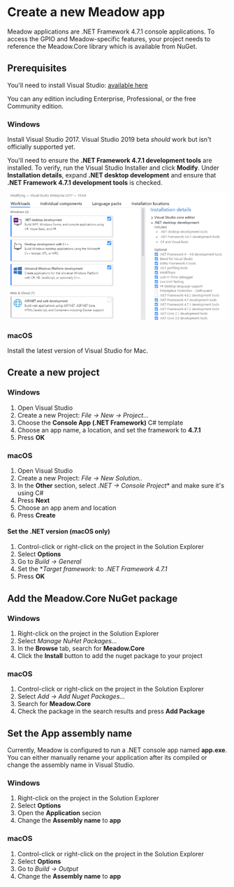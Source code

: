 # Create a new Meadow app

Meadow applications are .NET Framework 4.7.1 console applications. To access the GPIO and Meadow-specific features, your project needs to reference the Meadow.Core library which is available from NuGet.

## Prerequisites

You'll need to install Visual Studio: [available here](https://visualstudio.microsoft.com/downloads/)

You can any edition including Enterprise, Professional, or the free Community edition.  

### Windows
Install Visual Studio 2017. Visual Studio 2019 beta *should* work but isn't officially supported yet. 

You'll need to ensure the **.NET Framework 4.7.1 development tools** are installed. To verify, run the Visual Studio Installer and click **Modify**. Under **Installation details**, expand **.NET desktop development** and ensure that **.NET Framework 4.7.1 development tools** is checked.

![VS2017 Installer](./vs2017_install.png)

### macOS
Install the latest version of Visual Studio for Mac.

## Create a new project
### Windows
1. Open Visual Studio
2. Create a new Project: *File -> New -> Project...* 
3. Choose the **Console App (.NET Framework)** C# template
4. Choose an app name, a location, and set the framework to **4.7.1**
5. Press **OK** 

### macOS
1. Open Visual Studio
2. Create a new Project: *File -> New Solution..*
3. In the **Other** section, select *.NET -> Console Project** and make sure it's using C#
4. Press **Next**
5. Choose an app anem and location
6. Press **Create**

#### Set the .NET version (macOS only)
1. Control-click or right-click on the project in the Solution Explorer
2. Select **Options**
3. Go to *Build -> General*
4. Set the **Target framework:* to *.NET Framework 4.7.1*
5. Press **OK**

## Add the Meadow.Core NuGet package

### Windows
1. Right-click on the project in the Solution Explorer
1. Select *Manage NuHet Packages...*
1. In the **Browse** tab, search for **Meadow.Core**
1. Click the **Install** button to add the nuget package to your project

### macOS
1. Control-click or right-click on the project in the Solution Explorer
1. Select *Add -> Add Nuget Packages...*
1. Search for **Meadow.Core**
1. Check the package in the search results and press **Add Package**

## Set the App assembly name
Currently, Meadow is configured to run a .NET console app named **app.exe**. You can either manually rename your application after its compiled or change the assembly name in Visual Studio.

### Windows
1. Right-click on the project in the Solution Explorer
1. Select **Options**
1. Open the **Application** secion
1. Change the **Assembly name** to **app**

### macOS
1. Control-click or right-click on the project in the Solution Explorer
1. Select **Options**
1. Go to *Build -> Output*
1. Change the **Assembly name** to **app**
